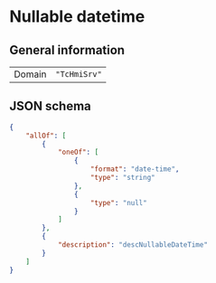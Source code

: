 # Nullable datetime

## General information

|  |  |
| - | - |
| Domain | `"TcHmiSrv"` |

## JSON schema

```json
{
    "allOf": [
        {
            "oneOf": [
                {
                    "format": "date-time",
                    "type": "string"
                },
                {
                    "type": "null"
                }
            ]
        },
        {
            "description": "descNullableDateTime"
        }
    ]
}
```
